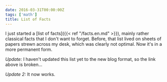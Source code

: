```yaml
---
date: 2016-03-31T00:00:00Z
tags: ['math']
title: List of Facts
---
```


I just started a [list of facts]({{< ref "/facts.en.md" >}}), mainly rather classical facts that I don't want to forget. Before, that list lived on sheets of papers strewn across my desk, which was clearly not optimal. Now it's in a more permanent form.

*Update:* I haven't updated this list yet to the new blog format, so the link above is broken...

*Update 2:* It now works.
